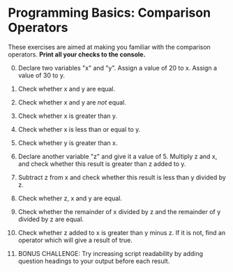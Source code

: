 # Programming Basics: Comparison Operators

These exercises are aimed at making you familiar with the comparison operators. **Print all your checks to the console.**

0. Declare two variables "x" and "y". Assign a value of 20 to x. Assign a value of 30 to y. 

1. Check whether x and y are equal. 

2. Check whether x and y are *not* equal. 

3. Check whether x is greater than y. 

4. Check whether x is less than or equal to y. 

5. Check whether y is greater than x. 

6. Declare another variable "z" and give it a value of 5. Multiply z and x, and check whether this result is greater than z added to y. 

7. Subtract z from x and check whether this result is less than y divided by z. 

8. Check whether z, x and y are equal. 

9. Check whether the remainder of x divided by z and the remainder of y divided by z are equal.  

10. Check whether z added to x is greater than y minus z. If it is not, find an operator which will give a result of true.

11. BONUS CHALLENGE: Try increasing script readability by adding question headings to your output before each result.

